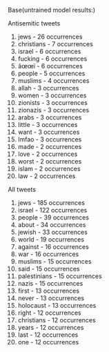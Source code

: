 Base(untrained model results:)



Antisemitic tweets

 1. jews            -  26 occurrences
 2. christians      -   7 occurrences
 3. israel          -   6 occurrences
 4. fucking         -   6 occurrences
 5. âœœï            -   6 occurrences
 6. people          -   5 occurrences
 7. muslims         -   4 occurrences
 8. allah           -   3 occurrences
 9. women           -   3 occurrences
10. zionists        -   3 occurrences
11. zionazis        -   3 occurrences
12. arabs           -   3 occurrences
13. little          -   3 occurrences
14. want            -   3 occurrences
15. lmfao           -   3 occurrences
16. made            -   2 occurrences
17. love            -   2 occurrences
18. worst           -   2 occurrences
19. islam           -   2 occurrences
20. law             -   2 occurrences



All tweets


 1. jews            - 185 occurrences
 2. israel          - 122 occurrences
 3. people          -  39 occurrences
 4. about           -  34 occurrences
 5. jewish          -  33 occurrences
 6. world           -  19 occurrences
 7. against         -  16 occurrences
 8. war             -  16 occurrences
 9. muslims         -  15 occurrences
10. said            -  15 occurrences
11. palestinians    -  15 occurrences
12. nazis           -  15 occurrences
13. first           -  13 occurrences
14. never           -  13 occurrences
15. holocaust       -  13 occurrences
16. right           -  12 occurrences
17. christians      -  12 occurrences
18. years           -  12 occurrences
19. last            -  12 occurrences
20. one             -  12 occurrences
